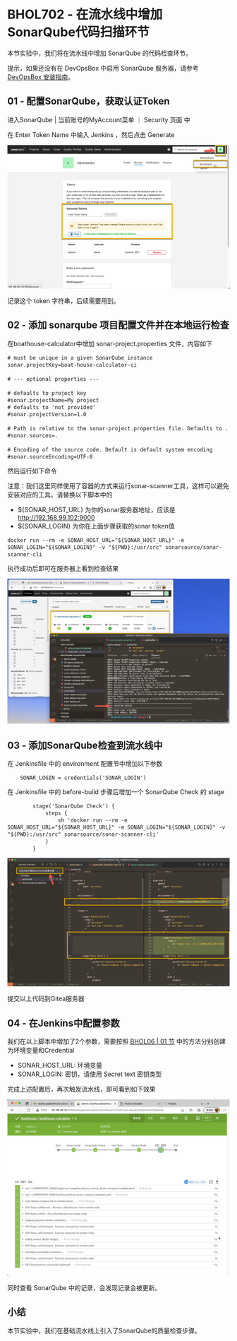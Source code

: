 # BHOL702 - 在流水线中增加SonarQube代码扫描环节

本节实验中，我们将在流水线中增加 SonarQube 的代码检查环节。

提示，如果还没有在 DevOpsBox 中启用 SonarQube 服务器，请参考 [DevOpsBox 安装指南](../devopsbox/README.md?id=_05-在-devopsbox-上启动-boathouse-devopsbox-工具链环境)。

## 01 - 配置SonarQube，获取认证Token

进入SonarQube | 当前账号的MyAccount菜单 ｜ Security 页面 中

在 Enter Token Name 中输入 Jenkins ，然后点击 Generate

![](images/bhol702-sonar001.png)

记录这个 token 字符串，后续需要用到。

## 02 - 添加 sonarqube 项目配置文件并在本地运行检查

在boathouse-calculator中增加 sonar-project.properties 文件，内容如下

```properties
# must be unique in a given SonarQube instance
sonar.projectKey=boat-house-calculator-ci

# --- optional properties ---

# defaults to project key
#sonar.projectName=My project
# defaults to 'not provided'
#sonar.projectVersion=1.0
 
# Path is relative to the sonar-project.properties file. Defaults to .
#sonar.sources=.
 
# Encoding of the source code. Default is default system encoding
#sonar.sourceEncoding=UTF-8
```

然后运行如下命令

注意：我们这里同样使用了容器的方式来运行sonar-scanner工具，这样可以避免安装对应的工具。请替换以下脚本中的

- ${SONAR_HOST_URL} 为你的sonar服务器地址，应该是 http://192.168.99.102:9000
- ${SONAR_LOGIN} 为你在上面步骤获取的sonar token值

```shell
docker run --rm -e SONAR_HOST_URL="${SONAR_HOST_URL}" -e SONAR_LOGIN="${SONAR_LOGIN}" -v "${PWD}:/usr/src" sonarsource/sonar-scanner-cli
```

执行成功后即可在服务器上看到检查结果

![](images/bhol702-sonar002.png)

## 03 - 添加SonarQube检查到流水线中

在 Jenkinsfile 中的 environment 配置节中增加以下参数

```shell
    SONAR_LOGIN = credentials('SONAR_LOGIN')
```

在 Jenkinsfile 中的 before-build 步骤后增加一个 SonarQube Check 的 stage

```shell
        stage('SonarQube Check') {
            steps {
                sh 'docker run --rm -e SONAR_HOST_URL="${SONAR_HOST_URL}" -e SONAR_LOGIN="${SONAR_LOGIN}" -v "${PWD}:/usr/src" sonarsource/sonar-scanner-cli'
            }
        }
```

![](images/bhol702-sonar003.png)

提交以上代码到Gitea服务器

## 04 - 在Jenkins中配置参数

我们在以上脚本中增加了2个参数，需要按照 [BHOL06 | 01 节](bhol603.md?id=_01-添加环境变量和密钥配置) 中的方法分别创建为环境变量和Credential

- SONAR_HOST_URL: 环境变量
- SONAR_LOGIN: 密钥，请使用 Secret text 密钥类型

完成上述配置后，再次触发流水线，即可看到如下效果

![](images/bhol702-sonar004.png)

同时查看 SonarQube 中的记录，会发现记录会被更新。

## 小结

本节实验中，我们在基础流水线上引入了SonarQube的质量检查步骤。










